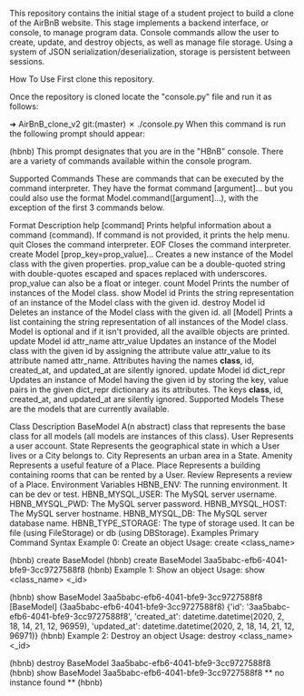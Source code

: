 This repository contains the initial stage of a student project to build a clone of the AirBnB website. This stage implements a backend interface, or console, to manage program data. Console commands allow the user to create, update, and destroy objects, as well as manage file storage. Using a system of JSON serialization/deserialization, storage is persistent between sessions.

How To Use
First clone this repository.

Once the repository is cloned locate the "console.py" file and run it as follows:

➜  AirBnB_clone_v2 git:(master) ✗ ./console.py
When this command is run the following prompt should appear:

(hbnb)
This prompt designates that you are in the "HBnB" console. There are a variety of commands available within the console program.

Supported Commands
These are commands that can be executed by the command interpreter. They have the format command [argument]... but you could also use the format Model.command([argument]...), with the exception of the first 3 commands below.

Format	Description
help [command]	Prints helpful information about a command (command). If command is not provided, it prints the help menu.
quit	Closes the command interpreter.
EOF	Closes the command interpreter.
create Model [prop_key=prop_value]...	Creates a new instance of the Model class with the given properties. prop_value can be a double-quoted string with double-quotes escaped and spaces replaced with underscores. prop_value can also be a float or integer.
count Model	Prints the number of instances of the Model class.
show Model id	Prints the string representation of an instance of the Model class with the given id.
destroy Model id	Deletes an instance of the Model class with the given id.
all [Model]	Prints a list containing the string representation of all instances of the Model class. Model is optional and if it isn't provided, all the availble objects are printed.
update Model id attr_name attr_value	Updates an instance of the Model class with the given id by assigning the attribute value attr_value to its attribute named attr_name. Attributes having the names __class__, id, created_at, and updated_at are silently ignored.
update Model id dict_repr	Updates an instance of Model having the given id by storing the key, value pairs in the given dict_repr dictionary as its attributes. The keys __class__, id, created_at, and updated_at are silently ignored.
Supported Models
These are the models that are currently available.

Class	Description
BaseModel	A(n abstract) class that represents the base class for all models (all models are instances of this class).
User	Represents a user account.
State	Represents the geographical state in which a User lives or a City belongs to.
City	Represents an urban area in a State.
Amenity	Represents a useful feature of a Place.
Place	Represents a building containing rooms that can be rented by a User.
Review	Represents a review of a Place.
Environment Variables
HBNB_ENV: The running environment. It can be dev or test.
HBNB_MYSQL_USER: The MySQL server username.
HBNB_MYSQL_PWD: The MySQL server password.
HBNB_MYSQL_HOST: The MySQL server hostname.
HBNB_MYSQL_DB: The MySQL server database name.
HBNB_TYPE_STORAGE: The type of storage used. It can be file (using FileStorage) or db (using DBStorage).
Examples
Primary Command Syntax
Example 0: Create an object
Usage: create <class_name>

(hbnb) create BaseModel
(hbnb) create BaseModel
3aa5babc-efb6-4041-bfe9-3cc9727588f8
(hbnb)
Example 1: Show an object
Usage: show <class_name> <_id>

(hbnb) show BaseModel 3aa5babc-efb6-4041-bfe9-3cc9727588f8
[BaseModel] (3aa5babc-efb6-4041-bfe9-3cc9727588f8) {'id': '3aa5babc-efb6-4041-bfe9-3cc9727588f8', 'created_at': datetime.datetime(2020, 2, 18, 14, 21, 12, 96959),
'updated_at': datetime.datetime(2020, 2, 18, 14, 21, 12, 96971)}
(hbnb)
Example 2: Destroy an object
Usage: destroy <class_name> <_id>

(hbnb) destroy BaseModel 3aa5babc-efb6-4041-bfe9-3cc9727588f8
(hbnb) show BaseModel 3aa5babc-efb6-4041-bfe9-3cc9727588f8
** no instance found **
(hbnb)
